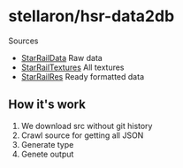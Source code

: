# stellaron/hsr-data2db

Sources

- [StarRailData](https://github.com/Dimbreath/StarRailData) Raw data
- [StarRailTextures](https://github.com/umaichanuwu/StarRailTextures) All textures
- [StarRailRes](https://github.com/Mar-7th/StarRailRes) Ready formatted data

## How it's work

1. We download src without git history
2. Crawl source for getting all JSON
3. Generate type
4. Genete output
